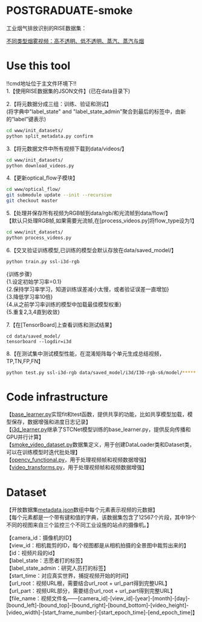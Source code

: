 # POSTGRADUATE-smoke
工业烟气排放识别的RISE数据集：

[不同类型烟雾视频：高不透明、低不透明、蒸汽、蒸汽与烟](data/dataset/smoke-type.gif)

# <a name="use-this-tool"></a>Use this tool
!!cmd地址位于主文件环境下!!<br/>
1.【使用RISE数据集的JSON文件】(已在data目录下)

2.【将元数据分成三组：训练、验证和测试】<br/>
(将字典中"label_state" and "label_state_admin"聚合到最后的标签中，由新的“label”键表示)
```sh
cd www/init_datasets/
python split_metadata.py confirm
```

3.【将元数据文件中所有视频下载到data/videos/】
```sh
cd www/init_datasets/
python download_videos.py
```

4.【更新optical_flow子模块】
```sh
cd www/optical_flow/
git submodule update --init --recursive
git checkout master
```

5.【处理并保存所有视频为RGB帧到data/rgb/和光流帧到data/flow/】<br/>
【默认只处理RGB帧,如果需要光流帧,在[process_videos.py]将flow_type设为1】
```sh
cd www/init_datasets/
python process_videos.py
```

6.【交叉验证训练模型,已训练的模型会默认存放在data/saved_model/】
```sh
python train.py ssl-i3d-rgb
```
{训练步骤}<br/>
{1.设定初始学习率=0.1}<br/>
{2.保持学习率学习，知道训练误差减小太慢，或者验证误差一直增加}<br/>
{3.降低学习率10倍}<br/>
{4.从之前学习率训练的模型中加载最佳模型权重}<br/>
{5.重复2,3,4直到收敛}

7.【在[TensorBoard]上查看训练和测试结果】
```
cd data/saved_model/
tensorboard --logdir=i3d
```

8.【在测试集中测试模型性能，在混淆矩阵每个单元生成总结视频，TP,TN,FP,FN】
```sh
python test.py ssl-i3d-rgb data/saved_model/i3d/I3D-rgb-s6/model/*****.pt
```

# <a name="code-structure"></a>Code infrastructure
【[base_learner.py](www/bin/base_learner.py)实现fit和test函数，提供共享的功能，比如共享模型加载，模型保存，数据增强和进度日志记录】<br/>
【[i3d_learner.py](www/bin/i3d_learner.py)继承了STCNet模型训练的base_learner.py，提供反向传播和GPU并行计算】<br/>
【[smoke_video_dataset.py](www/bin/smoke_video_dataset.py)数据集定义，用于创建DataLoader类和Dataset类，可以在训练模型时迭代批处理】<br/>
【[opencv_functional.py](www/bin/opencv_functional.py)，用于处理视频帧和视频数据增强】<br/>
【[video_transforms.py](www/bin/video_transforms.py)，用于处理视频帧和视频数据增强】

# <a name="dataset"></a>Dataset
【开放数据集[metadata.json](data/metadata.json)数组中每个元素表示视频的元数据】<br/>
【每个元素都是一个带有键和值的字典，该数据集包含了12567个片段，其中19个不同的视图来自三个监控三个不同工业设施的站点的摄像机。】

【camera_id：摄像机的ID】<br/>
【view_id：相机裁剪的ID，每个视图都是从相机拍摄的全景图中裁剪出来的】<br/>
【id：视频片段的id】<br/>
【label_state：志愿者打的标签】<br/>
【label_state_admin：研究人员打的标签】<br/>
【start_time：对应真实世界，捕捉视频开始的时间】<br/>
【url_root：视频URL根，需要结合url_root + url_part得到完整URL】<br/>
【url_part：视频URL部分，需要结合url_root + url_part得到完整URL】<br/>
【file_name：视频文件名——[camera_id]-[view_id]-[year]-[month]-[day]-[bound_left]-[bound_top]-[bound_right]-[bound_bottom]-[video_height]-[video_width]-[start_frame_number]-[start_epoch_time]-[end_epoch_time]】
